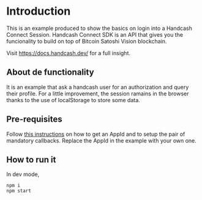 
# Introduction

This is an example produced to show the basics on login into a Handcash Connect Session. Handcash Connect SDK is an API that gives you the funcionality to build on top of Bitcoin Satoshi Vision blockchain.

Visit https://docs.handcash.dev/ for a full insight.


## About de functionality

It is an example that ask a handcash user for an authorization and query their profile. For a little improvement, the session ramains in the browser thanks to the use of localStorage to store some data.

## Pre-requisites

Follow [this instructions](https://docs.handcash.dev/authorization/) on how to get an AppId and to setup the pair of mandatory callbacks. Replace the AppId in the example with your own one.

## How to run it


In dev mode, 


```
npm i
npm start
```


